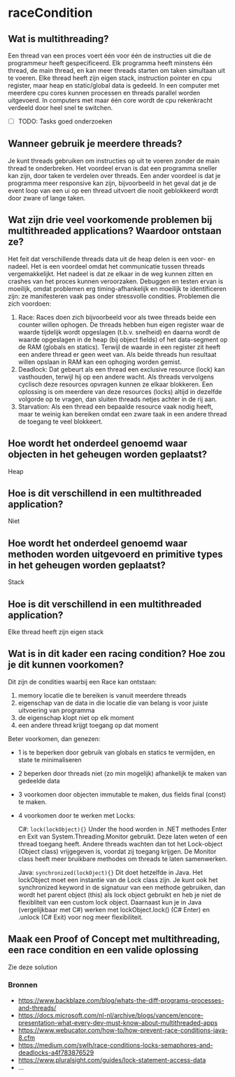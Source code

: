 # raceCondition

## Wat is multithreading?
Een thread van een proces voert één voor één de instructies uit die de programmeur heeft gespecificeerd. Elk programma heeft minstens één thread, de main thread, en kan meer threads starten om taken simultaan uit te voeren. Elke thread heeft zijn eigen stack, instruction pointer en cpu register, maar heap en static/global data is gedeeld.
In een computer met meerdere cpu cores kunnen processen en threads parallel worden uitgevoerd. In computers met maar één core wordt de cpu rekenkracht verdeeld door heel snel te switchen.

- [ ] TODO: Tasks goed onderzoeken

## Wanneer gebruik je meerdere threads?
Je kunt threads gebruiken om instructies op uit te voeren zonder de main thread te onderbreken.  Het voordeel ervan is dat een programma sneller kan zijn, door taken te verdelen over threads. Een ander voordeel is dat je programma meer responsive kan zijn, bijvoorbeeld in het geval dat je de event loop van een ui op een thread uitvoert die nooit geblokkeerd wordt door zware of lange taken. 

## Wat zijn drie veel voorkomende problemen bij multithreaded applications? Waardoor ontstaan ze?
Het feit dat verschillende threads data uit de heap delen is een voor- en nadeel. Het is een voordeel omdat het communicatie tussen threads vergemakkelijkt. Het nadeel is dat ze elkaar in de weg kunnen zitten en crashes van het proces kunnen veroorzaken. Debuggen en testen ervan is moeilijk, omdat problemen erg timing-afhankelijk en moeilijk te identificeren zijn: ze manifesteren vaak pas onder stressvolle condities. Problemen die zich voordoen:

1) Race: Races doen zich bijvoorbeeld voor als twee threads beide een counter willen ophogen. De threads hebben hun eigen register waar de waarde tijdelijk wordt opgeslagen (t.b.v. snelheid) en daarna wordt de waarde opgeslagen in de heap (bij object fields) of het data-segment op de RAM (globals en statics). Terwijl de waarde in een register zit heeft een andere thread er geen weet van. Als beide threads hun resultaat willen opslaan in RAM kan een ophoging worden gemist. 
2) Deadlock: Dat gebeurt als een thread een exclusive resource (lock) kan vasthouden, terwijl hij op een andere wacht. Als threads vervolgens cyclisch deze resources opvragen kunnen ze elkaar blokkeren. Een oplossing is om meerdere van deze resources (locks) altijd in dezelfde volgorde op te vragen, dan sluiten threads netjes achter in de rij aan.
3) Starvation: Als een thread een bepaalde resource vaak nodig heeft, maar te weinig kan bereiken omdat een zware taak in een andere thread de toegang te veel blokkeert.

## Hoe wordt het onderdeel genoemd waar objecten in het geheugen worden geplaatst?
Heap

## Hoe is dit verschillend in een multithreaded application?
Niet

## Hoe wordt het onderdeel genoemd waar methoden worden uitgevoerd en primitive types in het geheugen worden geplaatst?
Stack

## Hoe is dit verschillend in een multithreaded application?
Elke thread heeft zijn eigen stack

## Wat is in dit kader een racing condition? Hoe zou je dit kunnen voorkomen?
Dit zijn de condities waarbij een Race kan ontstaan:
1. memory locatie die te bereiken is vanuit meerdere threads
2. eigenschap van de data in die locatie die van belang is voor juiste uitvoering van programma
3. de eigenschap klopt niet op elk moment
4. een andere thread krijgt toegang op dat moment

Beter voorkomen, dan genezen: 
- 1 is te beperken door gebruik van globals en statics te vermijden, en state te minimaliseren
- 2 beperken door threads niet (zo min mogelijk) afhankelijk te maken van gedeelde data
- 3 voorkomen door objecten immutable te maken, dus fields final (const) te maken. 
- 4 voorkomen door te werken met Locks:

	C#: `lock(lockObject){}`
	Under the hood worden in .NET methodes Enter en Exit van System.Threading.Monitor gebruikt. Deze laten weten of een thread toegang heeft. Andere threads wachten dan tot het Lock-object (Object class) vrijgegeven is, voordat zij toegang krijgen. De Monitor class heeft meer bruikbare methodes om threads te laten samenwerken. 
	
	Java: `synchronized(lockOject){}`
	Dit doet hetzelfde in Java. Het lockObject moet een instantie van de Lock class zijn. Je kunt ook het synchronized keyword in de signatuur van een methode gebruiken, dan wordt het parent object (this) als lock object gebruikt en heb je niet de flexibliteit van een custom lock object. Daarnaast kun je in Java (vergelijkbaar met C#) werken met lockObject.lock() (C# Enter) en .unlock (C# Exit) voor nog meer flexibiliteit. 
	
## Maak een Proof of Concept met multithreading, een race condition en een valide oplossing
Zie deze solution

### Bronnen
- https://www.backblaze.com/blog/whats-the-diff-programs-processes-and-threads/
- https://docs.microsoft.com/nl-nl/archive/blogs/vancem/encore-presentation-what-every-dev-must-know-about-multithreaded-apps
- https://www.webucator.com/how-to/how-prevent-race-conditions-java-8.cfm
- https://medium.com/swlh/race-conditions-locks-semaphores-and-deadlocks-a4f783876529
- https://www.pluralsight.com/guides/lock-statement-access-data
- ...
